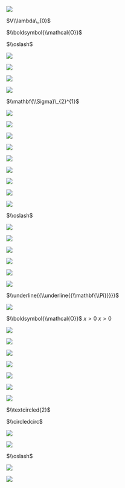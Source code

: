 ![](https://www.nta.go.jp/tmp/34306002-c474-4788-a624-95f0367817dd/images/726ce49ea8b69f2c547d7869f259268494d9a7be72dd2d903bb7a7d662ec9e0f.jpg)

$V\\lambda\_{0}$

$\\boldsymbol{\\mathcal{O}}$

$\\oslash$

![](https://www.nta.go.jp/tmp/34306002-c474-4788-a624-95f0367817dd/images/de7333d1f8d90b7200b7c65a7264cf769559d89010ce1a6d2e4130c1bb64cfd6.jpg)

![](https://www.nta.go.jp/tmp/34306002-c474-4788-a624-95f0367817dd/images/2e9bb95c177d91713bf5b643ea7c7275b8c0255fd9c633ce493823edcd99ba1d.jpg)

![](https://www.nta.go.jp/tmp/34306002-c474-4788-a624-95f0367817dd/images/69459ab8c22658e6f0822a65b21ee3821e2a8e7ec5a866681afd0fe018847d3b.jpg)

![](https://www.nta.go.jp/tmp/34306002-c474-4788-a624-95f0367817dd/images/6796ed795025fc148dd966883acdb639a6dc375d8dced06d610e80d2105e98f3.jpg)

$\\mathbf{\\Sigma}\_{2}^{1}$

![](https://www.nta.go.jp/tmp/34306002-c474-4788-a624-95f0367817dd/images/8f9732dcea52dc19d4c2849eb9a5ac4d7686daad8e9999d1636cbb425d546768.jpg)

![](https://www.nta.go.jp/tmp/34306002-c474-4788-a624-95f0367817dd/images/f0db43e35f8149de26f065fa323bc0a7ef42721b9dc9a73dfd5ca14d10e320c4.jpg)

![](https://www.nta.go.jp/tmp/34306002-c474-4788-a624-95f0367817dd/images/a991f869888e9624e390bda926997e80873e8ba570959f2abec2d8df9f896813.jpg)

![](https://www.nta.go.jp/tmp/34306002-c474-4788-a624-95f0367817dd/images/626e78288b6b36c0bf2b2912d1c57680449f996eaff616ec6d252b863f4eee3d.jpg)

![](https://www.nta.go.jp/tmp/34306002-c474-4788-a624-95f0367817dd/images/d8165a3e5924a9118b7d6896928a20e88325e593cfc01b976574419785f45364.jpg)

![](https://www.nta.go.jp/tmp/34306002-c474-4788-a624-95f0367817dd/images/525f0e45d6e218081310696a8505fb8147bdaf5adda6be9c6716f0c648ecffa8.jpg)

![](https://www.nta.go.jp/tmp/34306002-c474-4788-a624-95f0367817dd/images/543ab264857fa48ac01315efab423900f49efbb531c78e28c94529ad73b1544a.jpg)

![](https://www.nta.go.jp/tmp/34306002-c474-4788-a624-95f0367817dd/images/478d14d71bc0a9a3378527a14aa54196abe8bb0068bce6862eabe26c20f2fad1.jpg)

![](https://www.nta.go.jp/tmp/34306002-c474-4788-a624-95f0367817dd/images/c2eeaded573250d084cd51a5356e22c9141531b34017002c52b34fd47d742790.jpg)

$\\oslash$

![](https://www.nta.go.jp/tmp/34306002-c474-4788-a624-95f0367817dd/images/3e56fe42049eda760a80ca55a109f5af6c32ed5073cbe46ddfd72290469dce73.jpg)

![](https://www.nta.go.jp/tmp/34306002-c474-4788-a624-95f0367817dd/images/ef1982d7c2bf80f6e2b7a3dfd304416151605383ce4874c2c5b0889cac8d78dd.jpg)

![](https://www.nta.go.jp/tmp/34306002-c474-4788-a624-95f0367817dd/images/7b641cd9851e60b2b00864f65592e814c0667cc89c4e709c42bb2976dc1b36f8.jpg)

![](https://www.nta.go.jp/tmp/34306002-c474-4788-a624-95f0367817dd/images/024ae682b74c2ed05f8bd4847de19fee4f42635efa56126a1581fca7d434474e.jpg)

![](https://www.nta.go.jp/tmp/34306002-c474-4788-a624-95f0367817dd/images/e0ad4bf7f05aa80b5c0f99479d0688ce4d8a6739a165922ae44425b771714f17.jpg)

![](https://www.nta.go.jp/tmp/34306002-c474-4788-a624-95f0367817dd/images/66993a050cdeb0fb506deec39723e1de34c1c5eb2e7f5c99fc687ede3751b641.jpg)

$\\underline{{\\underline{{\\mathbf{\\Pi}}}}}$

![](https://www.nta.go.jp/tmp/34306002-c474-4788-a624-95f0367817dd/images/57a24f4ef28bd62c93cb696541fefaae0ec0f4118b397789c8b2ade7437a3e30.jpg)

$\\boldsymbol{\\mathcal{O}}$ $x>0$ $x>0$

![](https://www.nta.go.jp/tmp/34306002-c474-4788-a624-95f0367817dd/images/d9b13c71a3fbe28c2536019a889973eff23233bad1e7f3b286976b83653b1855.jpg)

![](https://www.nta.go.jp/tmp/34306002-c474-4788-a624-95f0367817dd/images/1ee7f5fe909e399a68112df02c50255db9e6229fcfd54ab844fc86336e93fe83.jpg)

![](https://www.nta.go.jp/tmp/34306002-c474-4788-a624-95f0367817dd/images/35e30efef033b5af75748e0684db8f17d64c0470f310ae9ef7a0088921beef68.jpg)

![](https://www.nta.go.jp/tmp/34306002-c474-4788-a624-95f0367817dd/images/ccda12069586653c87bb94949698121df4c826d1517e82f7d14ae2efca11a50e.jpg)

![](https://www.nta.go.jp/tmp/34306002-c474-4788-a624-95f0367817dd/images/1bd3306731c6fb6c53adf270f5c492f92a20854a577e7876a394409425f7298f.jpg)

![](https://www.nta.go.jp/tmp/34306002-c474-4788-a624-95f0367817dd/images/0ffb3ae599afd6ecb7dd0715be40f7b319b3788425a2d8086c221ca1718d7891.jpg)

![](https://www.nta.go.jp/tmp/34306002-c474-4788-a624-95f0367817dd/images/e13917807bc11f6dcf1c36e6c769f98a6e166132535f81159f0740028bac20e9.jpg)

$\\textcircled{2}$

$\\circledcirc$

![](https://www.nta.go.jp/tmp/34306002-c474-4788-a624-95f0367817dd/images/f1a3338b7a0d3e6001d66b42264e498ab1c7f340c30a0449dd8ec95cf25452b5.jpg)

![](https://www.nta.go.jp/tmp/34306002-c474-4788-a624-95f0367817dd/images/e78b9f2a8f1aeaa04bf54b36fdd6207052b65a5ab7e4e35d8faab4d9aa265848.jpg)

$\\oslash$

![](https://www.nta.go.jp/tmp/34306002-c474-4788-a624-95f0367817dd/images/02ad58daba83033a928e2ed5f805c9751b920f3dd1e467338ba22bcaa074fae5.jpg)

![](https://www.nta.go.jp/tmp/34306002-c474-4788-a624-95f0367817dd/images/174caa5ae193413008e085d566ee53367dce3413f0988aac3ed28574aaf64a92.jpg)